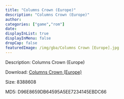 ```yaml
---
title: "Columns Crown (Europe)"
description: "Columns Crown (Europe)"
author: 
categories: ["game","rom"]
date: 
displayInList: true
displayInMenu: false
dropCap: false
featuredImage: /img/gba/Columns Crown [Europe].jpg
---
```


Description: Columns Crown (Europe)

Download: <a style="text-decoration:underline;" href="https://mega.nz/#!6KAUDQIQ!7NZF824ulf9JcbFg1C9EsRrkBJXQWBsWSNvYtdGcU84" target = "_blank" rel = "nofollow" > Columns Crown (Europe)</a>

Size: 8388608

MD5: D96E8659DB64595A5EE7234145EBDC66


